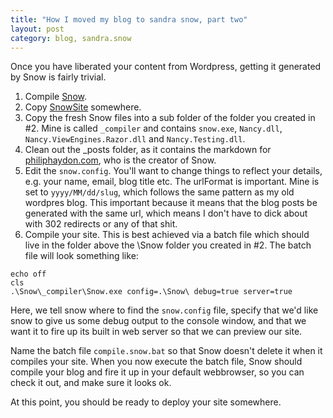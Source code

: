 ```yaml
---
title: "How I moved my blog to sandra snow, part two" 
layout: post
category: blog, sandra.snow
---
```

Once you have liberated your content from Wordpress, getting it generated by Snow is fairly trivial.

1. Compile [Snow](https://github.com/Sandra/Sandra.Snow).
2. Copy [SnowSite](https://github.com/Sandra/Sandra.Snow/tree/master/SnowSite) somewhere.
3. Copy the fresh Snow files into a sub folder of the folder you created in #2. Mine is called ```_compiler``` and contains ```snow.exe```, ```Nancy.dll```, ```Nancy.ViewEngines.Razor.dll``` and ```Nancy.Testing.dll```.
4. Clean out the _posts folder, as it contains the markdown for [philiphaydon.com](http://www.philiphaydon.com), who is the creator of Snow.
5. Edit the ```snow.config```. You'll want to change things to reflect your details, e.g. your name, email, blog title etc. The urlFormat is important. Mine is set to ```yyyy/MM/dd/slug```, which follows the same pattern as my old wordpres blog. This important because it means that the blog posts be generated with the same url, which means I don't have to dick about with 302 redirects or any of that shit.
6. Compile your site. This is best achieved via a batch file which should live in the folder above the \Snow folder you created in #2. The batch file will look something like:

<pre><code>echo off
cls
.\Snow\_compiler\Snow.exe config=.\Snow\ debug=true server=true
</code></pre>

Here, we tell snow where to find the ```snow.config``` file, specify that we'd like snow to give us some debug output to the console window, and that we want it to fire up its built in web server so that we can preview our site.

Name the batch file ```compile.snow.bat``` so that Snow doesn't delete it when it compiles your site. When you now execute the batch file, Snow should compile your blog and fire it up in your default webbrowser, so you can check it out, and make sure it looks ok.

At this point, you should be ready to deploy your site somewhere.
